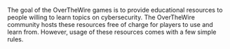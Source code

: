 The goal of the OverTheWire games is to provide educational resources to people willing to learn
topics on cybersecurity. The OverTheWire community hosts these resources free of charge for players
to use and learn from. However, usage of these resources comes with a few simple rules.
